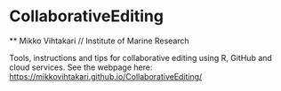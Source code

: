 # CollaborativeEditing
** Mikko Vihtakari // Institute of Marine Research

Tools, instructions and tips for collaborative editing using R, GitHub and cloud services. See the webpage here: https://mikkovihtakari.github.io/CollaborativeEditing/
